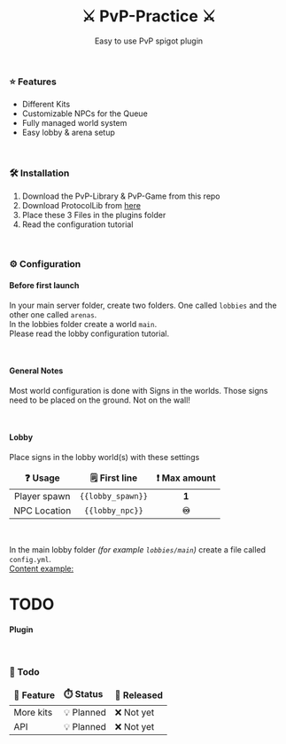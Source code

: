 <h1 align="center">⚔️ PvP-Practice ⚔️</h1>
<p align="center">
    Easy to use PvP spigot plugin
</p>
<br>

<h3>⭐ Features</h3>
<ul>
    <li>Different Kits</li>
    <li>Customizable NPCs for the Queue</li>
    <li>Fully managed world system</li>
    <li>Easy lobby & arena setup</li>
</ul>
<br>

<h3>🛠️ Installation</h3>
<ol>
    <li>Download the PvP-Library & PvP-Game from this repo</li>
    <li>Download ProtocolLib from <a href="https://www.spigotmc.org/resources/protocollib.1997/">here</a></li>
    <li>Place these 3 Files in the plugins folder</li>
    <li>Read the configuration tutorial</li>
</ol>
<br>

<h3>⚙️ Configuration</h3>
<h4><b>Before first launch</b></h4>
<p>
    In your main server folder, create two folders. One called <code>lobbies</code> and the other one called
    <code>arenas</code>. <br>
    In the lobbies folder create a world <code>main</code>. <br>
    Please read the lobby configuration tutorial.    
</p>
<br>

<h4>General Notes</h4>
<p>
    Most world configuration is done with Signs in the worlds. Those signs need to be placed on the ground. 
    Not on the wall! <br>
</p>
<br>

<h4><b>Lobby</b></h4>
<p>Place signs in the lobby world(s) with these settings</p>
<table>
    <thead>
        <tr>
            <td align="center"><b>❓ Usage</b></td>
            <td align="center"><b>🗒️ First line</b></td>
            <td align="center"><b>❗ Max amount</b></td>
        </tr>
    </thead>
    <tbody>
        <tr>
            <td align="center">Player spawn</td>
            <td align="center"><code>{{lobby_spawn}}</code></td>
            <td align="center"><b>1</b></td>
        </tr>
        <tr>
            <td align="center">NPC Location</td>
            <td align="center"><code>{{lobby_npc}}</code></td>
            <td align="center"><b>♾️</b></td>
        </tr>
    </tbody>
</table>
<br>
<p>
    In the main lobby folder <i>(for example <code>lobbies/main</code>)</i> create a file called <code>config.yml</code>. <br>
    <u>Content example:</u><br>
</p>
<h1>TODO</h1>


<h4><b>Plugin</b></h4>
<br>

<h3>🚧 Todo</h3>
<table>
    <thead>
        <tr>
            <td><b>🎉 Feature</b></td>
            <td><b>⏱️ Status</b></td>
            <td><b>📆 Released</b></td>
        </tr>
    </thead>
    <tbody>
        <tr>
            <td>More kits</td>
            <td>💡 Planned</td>
            <td>❌ Not yet</td>
        </tr>
        <tr>
            <td>API</td>
            <td>💡 Planned</td>
            <td>❌ Not yet</td>
        </tr>
    </tbody>
</table>